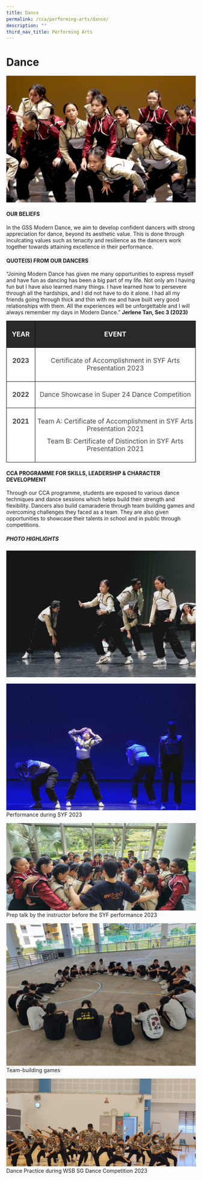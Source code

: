 ```yaml
---
title: Dance
permalink: /cca/performing-arts/dance/
description: ""
third_nav_title: Performing Arts
---
```

# Dance
![](/images/DANCE2023/modern%20dance%20pic%201.jpg)
#### OUR BELIEFS

In the GSS Modern Dance, we aim to develop confident dancers with strong appreciation for dance, beyond its aesthetic value. This is done through inculcating values such as tenacity and resilience as the dancers work together towards attaining excellence in their performance. 

#### QUOTE(S) FROM OUR DANCERS
“Joining Modern Dance has given me many opportunities to express myself and have fun as dancing has been a big part of my life. Not only am I having fun but I have also learned many things. I have learned how to persevere through all the hardships, and I did not have to do it alone. I had all my friends going through thick and thin with me and have built very good relationships with them. All the experiences will be unforgettable and I will always remember my days in Modern Dance.”
 **Jerlene Tan, Sec 3 (2023)**
 
 <!-- /\* Font Definitions \*/ @font-face {font-family:"Cambria Math"; panose-1:2 4 5 3 5 4 6 3 2 4; mso-font-charset:0; mso-generic-font-family:roman; mso-font-pitch:variable; mso-font-signature:-536869121 1107305727 33554432 0 415 0;} /\* Style Definitions \*/ p.MsoNormal, li.MsoNormal, div.MsoNormal {mso-style-unhide:no; mso-style-qformat:yes; mso-style-parent:""; margin:0cm; line-height:115%; mso-pagination:widow-orphan; font-size:11.0pt; font-family:"Arial",sans-serif; mso-fareast-font-family:Arial; mso-ansi-language:EN;} .MsoChpDefault {mso-style-type:export-only; mso-default-props:yes; font-family:"Arial",sans-serif; mso-ascii-font-family:Arial; mso-fareast-font-family:Arial; mso-hansi-font-family:Arial; mso-bidi-font-family:Arial; mso-font-kerning:0pt; mso-ligatures:none; mso-ansi-language:EN;} .MsoPapDefault {mso-style-type:export-only; line-height:115%;} @page WordSection1 {size:612.0pt 792.0pt; margin:72.0pt 72.0pt 72.0pt 72.0pt; mso-header-margin:36.0pt; mso-footer-margin:36.0pt; mso-paper-source:0;} div.WordSection1 {page:WordSection1;} -->

<table class="MsoNormalTable" border="1" cellspacing="0" cellpadding="0" width="624" style="border-collapse:collapse;mso-table-layout-alt:fixed;border:none;
 mso-yfti-tbllook:1536;mso-padding-alt:0cm 5.4pt 0cm 5.4pt;mso-border-insideh:
 cell-none;mso-border-insidev:cell-none"><tbody><tr style="mso-yfti-irow:0;mso-yfti-firstrow:yes;height:27.75pt"><td width="72" valign="top" style="width:54.2pt;border:solid black 1.0pt;
  mso-border-alt:solid black .5pt;background:#2A2A2A;padding:8.0pt 4.0pt 8.0pt 4.0pt;
  height:27.75pt"><p class="MsoNormal" align="center" style="text-align:center"><b style="mso-bidi-font-weight:normal"><span lang="EN" style="font-size:13.0pt;
  line-height:115%;color:white">YEAR</span></b><span lang="EN" style="font-size:
  13.0pt;line-height:115%;color:#484848"></span></p></td><td width="552" valign="top" style="width:413.75pt;border:solid black 1.0pt;
  border-left:none;mso-border-left-alt:solid black .5pt;mso-border-alt:solid black .5pt;
  background:#2A2A2A;padding:8.0pt 4.0pt 8.0pt 4.0pt;height:27.75pt"><p class="MsoNormal" align="center" style="text-align:center"><b style="mso-bidi-font-weight:normal"><span lang="EN" style="font-size:13.0pt;
  line-height:115%;color:white">EVENT</span></b><span lang="EN" style="font-size:
  13.0pt;line-height:115%;color:#484848"></span></p></td></tr><tr style="mso-yfti-irow:1;height:27.75pt"><td width="72" valign="top" style="width:54.2pt;border:solid black 1.0pt;
  border-top:none;mso-border-top-alt:solid black .75pt;mso-border-alt:solid black .75pt;
  background:white;padding:8.0pt 4.0pt 8.0pt 4.0pt;height:27.75pt"><p class="MsoNormal" align="center" style="text-align:center"><b style="mso-bidi-font-weight:normal"><span lang="EN" style="font-size:13.0pt;
  line-height:115%;color:#444444">2023</span></b><b style="mso-bidi-font-weight:
  normal"><span lang="EN" style="font-size:13.0pt;line-height:115%;color:#484848"></span></b></p></td><td width="552" valign="top" style="width:413.75pt;border-top:none;border-left:
  none;border-bottom:solid black 1.0pt;border-right:solid black 1.0pt;
  mso-border-top-alt:solid black .75pt;mso-border-left-alt:solid black .75pt;
  mso-border-alt:solid black .75pt;background:white;padding:8.0pt 4.0pt 8.0pt 4.0pt;
  height:27.75pt"><p class="MsoNormal" align="center" style="text-align:center"><span lang="EN" style="font-size:13.0pt;line-height:115%;color:#444444">Certificate of Accomplishment in SYF Arts Presentation 2023</span><span lang="EN" style="font-size:13.0pt;line-height:115%;color:#484848"></span></p></td></tr><tr style="mso-yfti-irow:2;height:27.75pt"><td width="72" valign="top" style="width:54.2pt;border:solid black 1.0pt;
  border-top:none;mso-border-top-alt:solid black .75pt;mso-border-alt:solid black .75pt;
  background:white;padding:8.0pt 4.0pt 8.0pt 4.0pt;height:27.75pt"><p class="MsoNormal" align="center" style="text-align:center"><b style="mso-bidi-font-weight:normal"><span lang="EN" style="font-size:13.0pt;
  line-height:115%;color:#444444">2022</span></b><b style="mso-bidi-font-weight:
  normal"><span lang="EN" style="font-size:13.0pt;line-height:115%;color:#484848"></span></b></p></td><td width="552" valign="top" style="width:413.75pt;border-top:none;border-left:
  none;border-bottom:solid black 1.0pt;border-right:solid black 1.0pt;
  mso-border-top-alt:solid black .75pt;mso-border-left-alt:solid black .75pt;
  mso-border-alt:solid black .75pt;background:white;padding:8.0pt 4.0pt 8.0pt 4.0pt;
  height:27.75pt"><p class="MsoNormal" align="center" style="text-align:center"><span lang="EN" style="font-size:13.0pt;line-height:115%;color:#444444">Dance Showcase in Super 24 Dance Competition</span><span lang="EN" style="font-size:13.0pt;
  line-height:115%;color:#484848"></span></p></td></tr><tr style="mso-yfti-irow:3;mso-yfti-lastrow:yes;height:27.75pt"><td width="72" valign="top" style="width:54.2pt;border:solid black 1.0pt;
  border-top:none;mso-border-top-alt:solid black .75pt;mso-border-alt:solid black .75pt;
  background:white;padding:8.0pt 4.0pt 8.0pt 4.0pt;height:27.75pt"><p class="MsoNormal" align="center" style="text-align:center"><b style="mso-bidi-font-weight:normal"><span lang="EN" style="font-size:13.0pt;
  line-height:115%;color:#444444">2021</span></b><b style="mso-bidi-font-weight:
  normal"><span lang="EN" style="font-size:13.0pt;line-height:115%;color:#484848"></span></b></p></td><td width="552" valign="top" style="width:413.75pt;border-top:none;border-left:
  none;border-bottom:solid black 1.0pt;border-right:solid black 1.0pt;
  mso-border-top-alt:solid black .75pt;mso-border-left-alt:solid black .75pt;
  mso-border-alt:solid black .75pt;background:white;padding:8.0pt 4.0pt 8.0pt 4.0pt;
  height:27.75pt"><p class="MsoNormal" align="center" style="text-align:center"><span lang="EN" style="font-size:13.0pt;line-height:115%;color:#444444">Team A: Certificate of Accomplishment in SYF Arts Presentation 2021</span></p><p class="MsoNormal" align="center" style="text-align:center"><span lang="EN" style="font-size:13.0pt;line-height:115%;color:#444444">Team B: Certificate of Distinction in SYF Arts Presentation 2021</span></p></td></tr></tbody></table>



#### CCA PROGRAMME FOR SKILLS, LEADERSHIP &amp; CHARACTER DEVELOPMENT
Through our CCA programme, students are exposed to various dance techniques and dance sessions which helps build their strength and flexibility. Dancers also build camaraderie through team building games and overcoming challenges they faced as a team. They are also given opportunities to showcase their talents in school and in public through competitions.
##### PHOTO HIGHLIGHTS
![](/images/DANCE2023/modern%20dance%20pic%202%20.jpg)

![](/images/DANCE2023/modern%20dance%20pic%205.jpg)
Performance during SYF 2023

![](/images/DANCE2023/modern%20dance%20pic%203%20.jpg)
Prep talk by the instructor before the SYF performance 2023

![](/images/DANCE2023/modern%20dance%20pic%204%20.jpg)
Team-building games

![](/images/DANCE2023/modern%20dance%20pic%206.jpg)
Dance Practice during WSB SG Dance Competition 2023

